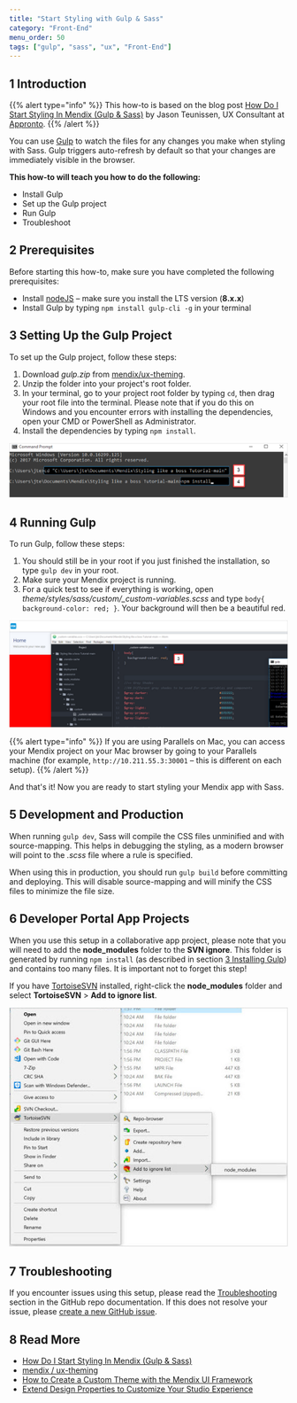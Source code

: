 ```yaml
---
title: "Start Styling with Gulp & Sass"
category: "Front-End"
menu_order: 50
tags: ["gulp", "sass", "ux", "Front-End"]
---
```


## 1 Introduction

{{% alert type="info" %}}
This how-to is based on the blog post [How Do I Start Styling In Mendix (Gulp & Sass)](https://medium.com/@jasonteunissen/how-do-i-start-styling-in-mendix-gulp-sass-6b37ddaf8de6) by Jason Teunissen, UX Consultant at [Appronto](https://developer.mendixcloud.com/link/partnerprofile/8870).
{{% /alert %}}

You can use [Gulp](https://gulpjs.com/) to watch the files for any changes you make when styling with Sass. Gulp triggers auto-refresh by default so that your changes are immediately visible in the browser.

**This how-to will teach you how to do the following:**

* Install Gulp
* Set up the Gulp project
* Run Gulp
* Troubleshoot

## 2 Prerequisites

Before starting this how-to, make sure you have completed the following prerequisites:

* Install [nodeJS](https://nodejs.org/en/) – make sure you install the LTS version (**8.x.x**)
* Install Gulp by typing `npm install gulp-cli -g` in your terminal

## 3 Setting Up the Gulp Project

To set up the Gulp project, follow these steps:

1. Download *gulp.zip* from [mendix/ux-theming](https://github.com/mendix/ux-theming/releases).
2. Unzip the folder into your project's root folder.
3. In your terminal, go to your project root folder by typing `cd`, then drag your root file into the terminal. Please note that if you do this on Windows and you encounter errors with installing the dependencies, open your CMD or PowerShell as Administrator.
4. <a name="34"></a>Install the dependencies by typing `npm install`.

![](attachments/style-with-gulp-and-sass/cd.png)

## 4 Running Gulp

To run Gulp, follow these steps:

1. You should still be in your root if you just finished the installation, so type `gulp dev` in your root.
2. Make sure your Mendix project is running.
3. For a quick test to see if everything is working, open *theme/styles/sass/custom/_custom-variables.scss* and type `body{ background-color: red; }`. Your background will then be a beautiful red.

![](attachments/style-with-gulp-and-sass/red.png)

{{% alert type="info" %}}
If you are using Parallels on Mac, you can access your Mendix project on your Mac browser by going to your Parallels machine (for example, `http://10.211.55.3:30001` – this is different on each setup).
{{% /alert %}}

And that's it! Now you are ready to start styling your Mendix app with Sass.

## 5 Development and Production

When running `gulp dev`, Sass will compile the CSS files unminified and with source-mapping. This helps in debugging the styling, as a modern browser will point to the *.scss* file where a rule is specified.

When using this in production, you should run `gulp build` before committing and deploying. This will disable source-mapping and will minify the CSS files to minimize the file size.

## 6 Developer Portal App Projects

When you use this setup in a collaborative app project, please note that you will need to add the **node_modules** folder to the **SVN ignore**. This folder is generated by running `npm install` (as described in section [3 Installing Gulp](#34)) and contains too many files. It is important not to forget this step!

If you have [TortoiseSVN](/refguide/using-version-control-in-studio-pro#tortoisesvn-subclipse) installed, right-click the **node_modules** folder and select **TortoiseSVN** > **Add to ignore list**.

![](attachments/style-with-gulp-and-sass/svn-ignore.jpg)

## 7 Troubleshooting

If you encounter issues using this setup, please read the [Troubleshooting](https://github.com/mendix/ux-theming#troubleshooting) section in the GitHub repo documentation. If this does not resolve your issue, please [create a new GitHub issue](https://github.com/mendix/ux-theming/issues/).

## 8 Read More

* [How Do I Start Styling In Mendix (Gulp & Sass)](https://medium.com/@jasonteunissen/how-do-i-start-styling-in-mendix-gulp-sass-6b37ddaf8de6)
* [mendix / ux-theming](https://github.com/mendix/ux-theming)
* [How to Create a Custom Theme with the Mendix UI Framework](create-a-custom-theme-with-the-mendix-ui-framework)
* [Extend Design Properties to Customize Your Studio Experience](extend-design-properties-to-customize)
